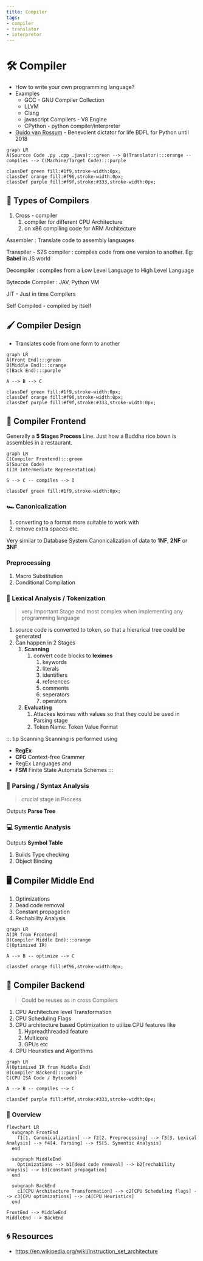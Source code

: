 ```yaml
---
title: Compiler
tags:
- compiler
- translator
- interpretor
---
```


# :hammer_and_wrench: Compiler

<TagLinks />

* How to write your own programming language?
* Examples
  * GCC - GNU Compiler Collection
  * LLVM
  * Clang
  * javascript Compilers - V8 Engine
  * CPython - python compiler/interpreter
* [Guido van Rossum] - Benevolent dictator for life BDFL for Python until 2018

```mermaid
graph LR
A(Sourcce Code .py .cpp .java):::green --> B(Translator):::orange -- compiles --> C(Machine/Target Code):::purple

classDef green fill:#1f9,stroke-width:0px;
classDef orange fill:#f96,stroke-width:0px;
classDef purple fill:#f9f,stroke:#333,stroke-width:0px;
```

## :palm_tree: Types of Compilers

1. Cross - compiler
   1. compiler for different CPU Architecture
   2. on x86 compiling code for ARM Architecture

Assembler
: Translate code to assembly languages

Transpiler - S2S compiler
: compiles code from one version to another. Eg: **Babel** in JS world

Decompiler
: compiles from a Low Level Language to High Level Language

Bytecode Compiler
: JAV, Python VM

JIT - Just in time Compilers

Self Compiled - compiled by itself

## :paintbrush: Compiler Design

* Translates code from one form to another


```mermaid
graph LR
A(Front End):::green
B(Middle End):::orange
C(Back End):::purple

A --> B --> C

classDef green fill:#1f9,stroke-width:0px;
classDef orange fill:#f96,stroke-width:0px;
classDef purple fill:#f9f,stroke:#333,stroke-width:0px;
```

## :art: Compiler Frontend

Generally a **5 Stages Process** Line. Just how a Buddha rice bown is assembles in a restaurant.

```mermaid
graph LR
C(Compiler Frontend):::green
S(Source Code)
I(IR Intermediate Representation)

S --> C -- compiles --> I

classDef green fill:#1f9,stroke-width:0px;
```

### :racing_car: Canonicalization

1. converting to a format more suitable to work with
2. remove extra spaces etc.

Very similar to Database System Canonicalization of data to **1NF**, **2NF** or **3NF**

### Preprocessing

1. Macro Substitution
2. Conditional Compilation

### :grapes: Lexical Analysis / Tokenization

> very important Stage and most complex when implementing any programming language

1. source code is converted to token, so that a hierarical tree could be generated
2. Can happen in 2 Stages
   1. **Scanning**
      1. convert code blocks to **leximes**
         1. keywords
         2. literals
         3. identifiers
         4. references
         5. comments
         6. seperators
         7. operators
   2. **Evaluating**
      1. Attackes leximes with values so that they could be used in Parsing stage
      2. Token Name: Token Value Format

::: tip Scanning
Scanning is performed using
* **RegEx**
* **CFG** Context-free Grammer
* RegEx Languages and
* **FSM** Finite State Automata Schemes
:::

### :evergreen_tree: Parsing / Syntax Analysis

> crucial stage in Process

Outputs **Parse Tree**

### :computer: Symentic Analysis

Outputs **Symbol Table**

1. Builds Type checking
2. Object Binding

## :desktop_computer: Compiler Middle End

1. Optimizations
2. Dead code removal
3. Constant propagation
4. Rechability Analysis

```mermaid
graph LR
A(IR from Frontend)
B(Compiler Middle End):::orange
C(Optimized IR)

A --> B -- optimize --> C

classDef orange fill:#f96,stroke-width:0px;
```


## :dragon_face: Compiler Backend

> Could be reuses as in cross Compilers

1. CPU Architecture level Transformation
2. CPU Scheduling Flags
3. CPU architecture based Optimization to utilize CPU features like
   1. Hypreadthreaded feature
   2. Multicore
   3. GPUs etc
4. CPU Heuristics and Algorithms

```mermaid
graph LR
A(Optimized IR from Middle End)
B(Compiler Backend):::purple
C(CPU ISA Code / Bytecode)

A --> B -- compiles --> C

classDef purple fill:#f9f,stroke:#333,stroke-width:0px;
```

### :mag_right: Overview

```mermaid
flowchart LR
  subgraph FrontEnd
    f1[1. Canonicalization] --> f2[2. Preprocessing] --> f3[3. Lexical Analysis] --> f4[4. Parsing] --> f5[5. Symentic Analysis]
  end

  subgraph MiddleEnd
    Optimizations --> b1[dead code removal] --> b2[rechability anaysis] --> b3[constant propagation]
  end

  subgraph BackEnd
    c1[CPU Architecture Transformation] --> c2[CPU Scheduling flags] --> c3[CPU optimizations] --> c4[CPU Heuristics]
  end

FrontEnd --> MiddleEnd
MiddleEnd --> BackEnd
```

## :cyclone: Resources

* https://en.wikipedia.org/wiki/Instruction_set_architecture


[compiler]: https://en.wikipedia.org/wiki/Compiler
[Guido van Rossum]: https://en.wikipedia.org/wiki/Guido_van_Rossum


<Footer />
